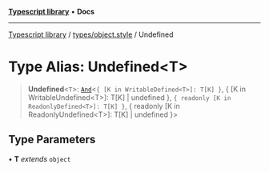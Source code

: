 [**Typescript library**](../../../index.md) • **Docs**

***

[Typescript library](../../../modules.md) / [types/object.style](../index.md) / Undefined

# Type Alias: Undefined\<T\>

> **Undefined**\<`T`\>: [`And`](../../core/type-aliases/And.md)\<`{ [K in WritableDefined<T>]: T[K] }`, \{ \[K in WritableUndefined\<T\>\]: T\[K\] \| undefined \}, `{ readonly [K in ReadonlyDefined<T>]: T[K] }`, \{ readonly \[K in ReadonlyUndefined\<T\>\]: T\[K\] \| undefined \}\>

## Type Parameters

• **T** *extends* `object`
